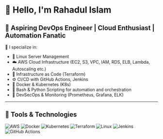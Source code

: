 # 👋 Hello, I'm Rahadul Islam

## 🚀 Aspiring DevOps Engineer | Cloud Enthusiast | Automation Fanatic

🔧 I specialize in:
- 🐧 Linux Server Management
- ☁️ AWS Cloud Infrastructure (EC2, S3, VPC, IAM, RDS, ELB, Lambda, Autoscaling etc.)
- 🔧 Infrastructure as Code (Terraform)
- ⚙️ CI/CD with GitHub Actions, Jenkins
- 🐳 Docker & Kubernetes (K8s)
- 🧾 Bash & Python Scripting for automation and orchestration 
- 🔐 DevSecOps & Monitoring (Prometheus, Grafana, ELK)

---

## 🧰 Tools & Technologies
![AWS](https://img.shields.io/badge/AWS-232F3E?style=flat&logo=amazon-aws&logoColor=white)
![Docker](https://img.shields.io/badge/Docker-2496ED?style=flat&logo=docker&logoColor=white)
![Kubernetes](https://img.shields.io/badge/Kubernetes-326CE5?style=flat&logo=kubernetes&logoColor=white)
![Terraform](https://img.shields.io/badge/Terraform-623CE4?style=flat&logo=terraform&logoColor=white)
![Linux](https://img.shields.io/badge/Linux-FCC624?style=flat&logo=linux&logoColor=black)
![Jenkins](https://img.shields.io/badge/Jenkins-D24939?style=flat&logo=jenkins&logoColor=white)
![GitHub Actions](https://img.shields.io/badge/GitHub_Actions-2088FF?style=flat&logo=github-actions&logoColor=white)
